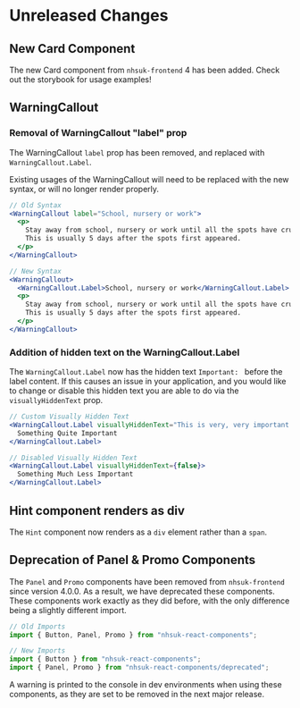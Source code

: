 # Unreleased Changes
## New Card Component

The new Card component from `nhsuk-frontend` 4 has been added. Check out the storybook for usage examples!

## WarningCallout

### Removal of WarningCallout "label" prop

The WarningCallout `label` prop has been removed, and replaced with `WarningCallout.Label`.

Existing usages of the WarningCallout will need to be replaced with the new syntax, or will no longer render properly.

```jsx
// Old Syntax
<WarningCallout label="School, nursery or work">
  <p>
    Stay away from school, nursery or work until all the spots have crusted over.
    This is usually 5 days after the spots first appeared.
  </p>
</WarningCallout>

// New Syntax
<WarningCallout>
  <WarningCallout.Label>School, nursery or work</WarningCallout.Label>
  <p>
    Stay away from school, nursery or work until all the spots have crusted over.
    This is usually 5 days after the spots first appeared.
  </p>
</WarningCallout>
```

### Addition of hidden text on the WarningCallout.Label

The `WarningCallout.Label` now has the hidden text `Important: ` before the label content. If this causes an issue in your application, and you would like to change or disable this hidden text you are able to do via the `visuallyHiddenText` prop.

```jsx
// Custom Visually Hidden Text
<WarningCallout.Label visuallyHiddenText="This is very, very important: ">
  Something Quite Important
</WarningCallout.Label>

// Disabled Visually Hidden Text
<WarningCallout.Label visuallyHiddenText={false}>
  Something Much Less Important
</WarningCallout.Label>
```

## Hint component renders as div

The `Hint` component now renders as a `div` element rather than a `span`.

## Deprecation of Panel & Promo Components

The `Panel` and `Promo` components have been removed from `nhsuk-frontend` since version 4.0.0. As a result, we have deprecated these components. These components work exactly as they did before, with the only difference being a slightly different import.

```jsx
// Old Imports
import { Button, Panel, Promo } from "nhsuk-react-components";

// New Imports
import { Button } from "nhsuk-react-components";
import { Panel, Promo } from "nhsuk-react-components/deprecated";
```

A warning is printed to the console in dev environments when using these components, as they are set to be removed in the next major release.
